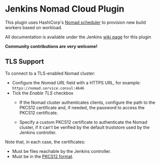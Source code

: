Jenkins Nomad Cloud Plugin
==========================

This plugin uses HashiCorp's [Nomad scheduler](https://www.nomadproject.io/) to 
provision new build workers based on workload.

All documentation is available under the Jenkins [wiki page](https://wiki.jenkins-ci.org/display/JENKINS/Nomad+Plugin) for this plugin

**Community contributions are very welcome!**

## TLS Support

To connect to a TLS-enabled Nomad cluster:

* Configure the *Nomad URL* field with a HTTPS URL, for example: `https://nomad.service.consul:4646`
* Tick the *Enable TLS* checkbox
  - If the Nomad cluster authenticates clients, configure the path to the PKCS12
    certificate and, if needed, the password to access the PKCS12 certificate.

  - Specify a custom PKCS12 certificate to authenticate the Nomad cluster, if
    it can't be verified by the default truststore used by the Jenkins
    controller.

Note that, in each case, the certificates:

* Must be files reachable by the Jenkins controller.
* Must be in the [PKCS12 format](https://en.wikipedia.org/wiki/PKCS_12).
